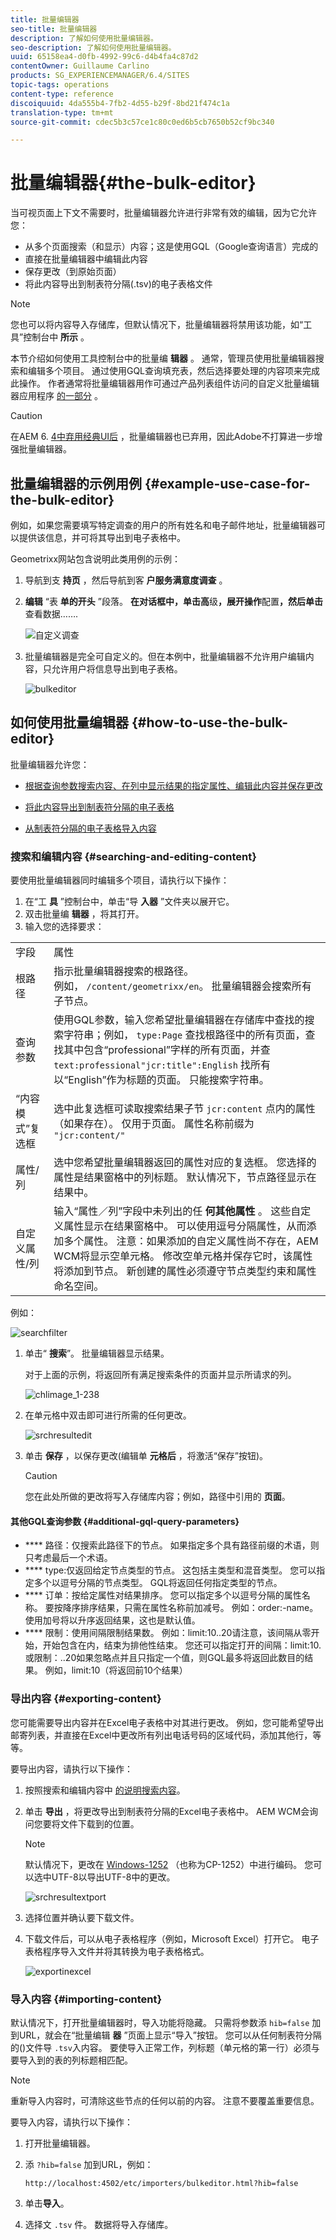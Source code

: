 ```yaml
---
title: 批量编辑器
seo-title: 批量编辑器
description: 了解如何使用批量编辑器。
seo-description: 了解如何使用批量编辑器。
uuid: 65158ea4-d0fb-4992-99c6-d4b4fa4c87d2
contentOwner: Guillaume Carlino
products: SG_EXPERIENCEMANAGER/6.4/SITES
topic-tags: operations
content-type: reference
discoiquuid: 4da555b4-7fb2-4d55-b29f-8bd21f474c1a
translation-type: tm+mt
source-git-commit: cdec5b3c57ce1c80c0ed6b5cb7650b52cf9bc340

---
```



# 批量编辑器{#the-bulk-editor}

当可视页面上下文不需要时，批量编辑器允许进行非常有效的编辑，因为它允许您：

* 从多个页面搜索（和显示）内容；这是使用GQL（Google查询语言）完成的
* 直接在批量编辑器中编辑此内容
* 保存更改（到原始页面）
* 将此内容导出到制表符分隔(.tsv)的电子表格文件

>[!NOTE]
>
>您也可以将内容导入存储库，但默认情况下，批量编辑器将禁用该功能，如“工具”控制台中 **所示** 。

本节介绍如何使用工具控制台中的批量编 **辑器** 。 通常，管理员使用批量编辑器搜索和编辑多个项目。 通过使用GQL查询填充表，然后选择要处理的内容项来完成此操作。 作者通常将批量编辑器用作可通过产品列表组件访问的自定义批量编辑器应用程序 [的一部分](/help/sites-authoring/default-components.md) 。

>[!CAUTION]
>
>在AEM 6. [4中弃用经典UI后](/help/release-notes/deprecated-removed-features.md) ，批量编辑器也已弃用，因此Adobe不打算进一步增强批量编辑器。

## 批量编辑器的示例用例 {#example-use-case-for-the-bulk-editor}

例如，如果您需要填写特定调查的用户的所有姓名和电子邮件地址，批量编辑器可以提供该信息，并可将其导出到电子表格中。

Geometrixx网站包含说明此类用例的示例：

1. 导航到支 **持页** ，然后导航到客 **户服务满意度调查** 。
1. **编辑** “表 **单的开头** ”段落。 **在对话框中，单击高**&#x200B;级&#x200B;**，展开操作**&#x200B;配置&#x200B;**，然后单击**&#x200B;查看数据…….

   ![自定义调查](assets/custsatsurvey.png)

1. 批量编辑器是完全可自定义的。但在本例中，批量编辑器不允许用户编辑内容，只允许用户将信息导出到电子表格。

   ![bulkeditor](assets/bulkeditor.png)

## 如何使用批量编辑器 {#how-to-use-the-bulk-editor}

批量编辑器允许您：

* [根据查询参数搜索内容、在列中显示结果的指定属性、编辑此内容并保存更改](#searching-and-editing-content)
* [将此内容导出到制表符分隔的电子表格](#exporting-content)

* [从制表符分隔的电子表格导入内容](#importing-content)

### 搜索和编辑内容 {#searching-and-editing-content}

要使用批量编辑器同时编辑多个项目，请执行以下操作：

1. 在“工 **具** ”控制台中，单击“导 **入器** ”文件夹以展开它。
1. 双击批量编 **辑器** ，将其打开。
1. 输入您的选择要求：

<table> 
 <tbody> 
  <tr> 
   <td>字段</td> 
   <td>属性</td> 
  </tr> 
  <tr> 
   <td>根路径</td> 
   <td>指示批量编辑器搜索的根路径。<br /> 例如， <code>/content/geometrixx/en</code>。 批量编辑器会搜索所有子节点。</td> 
  </tr> 
  <tr> 
   <td>查询参数</td> 
   <td>使用GQL参数，输入您希望批量编辑器在存储库中查找的搜索字符串；例如， <code>type:Page</code> 查找根路径中的所有页面，查找其中包含“professional”字样的所有页面，并查 <code>text:professional</code><code>"jcr:title":English</code> 找所有以“English”作为标题的页面。 只能搜索字符串。</td> 
  </tr> 
  <tr> 
   <td>“内容模式”复选框</td> 
   <td>选中此复选框可读取搜索结果子节 <code>jcr:content</code> 点内的属性（如果存在）。 仅用于页面。 属性名称前缀为 <code>"jcr:content/"</code></td> 
  </tr> 
  <tr> 
   <td>属性/列</td> 
   <td>选中您希望批量编辑器返回的属性对应的复选框。 您选择的属性是结果窗格中的列标题。 默认情况下，节点路径显示在结果中。</td> 
  </tr> 
  <tr> 
   <td>自定义属性/列</td> 
   <td>输入“属性／列”字段中未列出的任 <strong>何其他属性</strong> 。 这些自定义属性显示在结果窗格中。 可以使用逗号分隔属性，从而添加多个属性。 <i></i> 注意：如果添加的自定义属性尚不存在，AEM WCM将显示空单元格。 修改空单元格并保存它时，该属性将添加到节点。 新创建的属性必须遵守节点类型约束和属性命名空间。</td> 
  </tr> 
 </tbody> 
</table>

例如：

![searchfilter](assets/searchfilter.png)

1. 单击“ **搜索**”。 批量编辑器显示结果。

   对于上面的示例，将返回所有满足搜索条件的页面并显示所请求的列。

   ![chlimage_1-238](assets/chlimage_1-238.png)

1. 在单元格中双击即可进行所需的任何更改。

   ![srchresultedit](assets/srchresultedit.png)

1. 单击 **保存** ，以保存更改(编辑单 **元格后** ，将激活“保存”按钮)。

   >[!CAUTION]
   >
   >您在此处所做的更改将写入存储库内容；例如，路径中引用的 **页面**。

#### 其他GQL查询参数 {#additional-gql-query-parameters}

* **** 路径：仅搜索此路径下的节点。 如果指定多个具有路径前缀的术语，则只考虑最后一个术语。
* **** type:仅返回给定节点类型的节点。 这包括主类型和混音类型。 您可以指定多个以逗号分隔的节点类型。 GQL将返回任何指定类型的节点。
* **** 订单：按给定属性对结果排序。 您可以指定多个以逗号分隔的属性名称。 要按降序排序结果，只需在属性名称前加减号。 例如：order:-name。 使用加号将以升序返回结果，这也是默认值。
* **** 限制：使用间隔限制结果数。 例如：limit:10..20请注意，该间隔从零开始，开始包含在内，结束为排他性结束。 您还可以指定打开的间隔：limit:10. 或限制：..20如果忽略点并且只指定一个值，则GQL最多将返回此数目的结果。 例如，limit:10（将返回前10个结果）

### 导出内容 {#exporting-content}

您可能需要导出内容并在Excel电子表格中对其进行更改。 例如，您可能希望导出邮寄列表，并直接在Excel中更改所有列出电话号码的区域代码，添加其他行，等等。

要导出内容，请执行以下操作：

1. 按照搜索和编辑内容中 [的说明搜索内容](#searching-and-editing-content)。
1. 单击 **导出** ，将更改导出到制表符分隔的Excel电子表格中。 AEM WCM会询问您要将文件下载到的位置。

   >[!NOTE]
   >
   >默认情况下，更改在 [Windows-1252](https://en.wikipedia.org/wiki/Windows-1252) （也称为CP-1252）中进行编码。 您可以选中UTF-8以导出UTF-8中的更改。

   ![srchresultextport](assets/srchrsesultexport.png)

1. 选择位置并确认要下载文件。
1. 下载文件后，可以从电子表格程序（例如，Microsoft Excel）打开它。 电子表格程序导入文件并将其转换为电子表格格式。

   ![exportinexcel](assets/exportinexcel.png)

### 导入内容 {#importing-content}

默认情况下，打开批量编辑器时，导入功能将隐藏。 只需将参数添 `hib=false` 加到URL，就会在“批量编辑 **器** ”页面上显示“导入”按钮。 您可以从任何制表符分隔的()文件导 `.tsv`入内容。 要使导入正常工作，列标题（单元格的第一行）必须与要导入到的表的列标题相匹配。

>[!NOTE]
>
>重新导入内容时，可清除这些节点的任何以前的内容。 注意不要覆盖重要信息。

要导入内容，请执行以下操作：

1. 打开批量编辑器。
1. 添 `?hib=false` 加到URL，例如：

   `http://localhost:4502/etc/importers/bulkeditor.html?hib=false`

1. 单击&#x200B;**导入**。
1. 选择文 `.tsv` 件。 数据将导入存储库。

